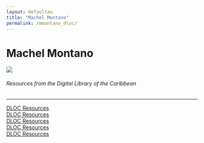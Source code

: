 ```yaml
---
layout: defaultau
title: "Machel Montano"
permalink: /mmontano_dloc/
---
```

<!-- partial:index.partial.html -->
<div class="content">
    <h1>Machel Montano</h1>
    <div class="quote">
        <div><img src="https://www.damajority.com/wp-content/uploads/2020/11/Machell-copy2.png" class="logo"></div>
    </div>
    <body>
    <h6>Resources from the Digital Library of the Caribbean</h6><hr> 
        <a href="https://www.dloc.com/UF00094180/00081/pdf" target="_blank">DLOC Resources</a><br>
        <a href="https://www.dloc.com/UFE0052325/00001/pdf" target="_blank">DLOC Resources</a><br>
        <a href="https://www.dloc.com/AA00090268/00039/pdf" target="_blank">DLOC Resources</a><br>
        <a href="https://www.dloc.com/UF00094180/00130/pdf" target="_blank">DLOC Resources</a><br>
        <a href="https://www.dloc.com/AA00090268/00003/pdf" target="_blank">DLOC Resources</a><br>
    </body> 
          </div>
  <!-- partial -->
<script src='https://cdnjs.cloudflare.com/ajax/libs/jquery/3.1.1/jquery.min.js'></script><script  src="{{ site.baseurl }}/assets/js/authorscript.js"></script>